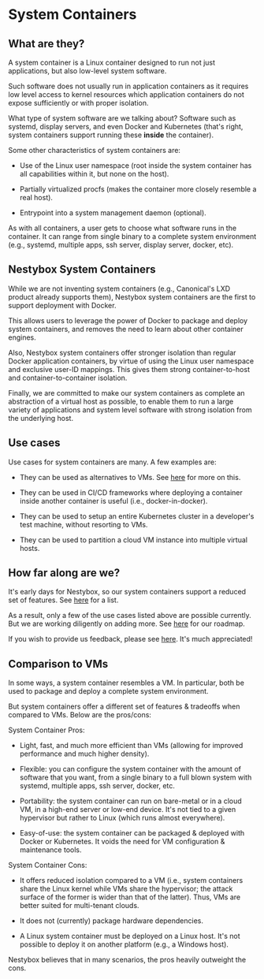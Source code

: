 System Containers
=================

## What are they?

A system container is a Linux container designed to run not just
applications, but also low-level system software.

Such software does not usually run in application containers as it
requires low level access to kernel resources which application
containers do not expose sufficiently or with proper isolation.

What type of system software are we talking about? Software such as
systemd, display servers, and even Docker and Kubernetes (that's
right, system containers support running these **inside** the
container).

Some other characteristics of system containers are:

* Use of the Linux user namespace (root inside the system container
  has all capabilities within it, but none on the host).

* Partially virtualized procfs (makes the container more closely
  resemble a real host).

* Entrypoint into a system management daemon (optional).


As with all containers, a user gets to choose what software runs in
the container. It can range from single binary to a complete system
environment (e.g., systemd, multiple apps, ssh server, display server,
docker, etc).

## Nestybox System Containers

While we are not inventing system containers (e.g., Canonical's LXD
product already supports them), Nestybox system containers are the
first to support deployment with Docker.

This allows users to leverage the power of Docker to package and deploy
system containers, and removes the need to learn about other container
engines.

Also, Nestybox system containers offer stronger isolation than
regular Docker application containers, by virtue of using the Linux
user namespace and exclusive user-ID mappings. This gives them strong
container-to-host and container-to-container isolation.

Finally, we are committed to make our system containers as complete an
abstraction of a virtual host as possible, to enable them to run a
large variety of applications and system level software with strong
isolation from the underlying host.

## Use cases

Use cases for system containers are many. A few examples are:

* They can be used as alternatives to VMs. See
  [here](#comparison-to-VMs) for more on this.

* They can be used in CI/CD frameworks where deploying a container
  inside another container is useful (i.e., docker-in-docker).

* They can be used to setup an entire Kubernetes cluster in a
  developer's test machine, without resorting to VMs.

* They can be used to partition a cloud VM instance into multiple
  virtual hosts.

## How far along are we?

It's early days for Nestybox, so our system containers support a
reduced set of features. See [here](../README.md#Features) for a
list.

As a result, only a few of the use cases listed above are possible
currently. But we are working diligently on adding more.
See [here](../README.md#Roadmap) for our roadmap.

If you wish to provide us feedback, please see [here](../README.md#Feedback).
It's much appreciated!

## Comparison to VMs

In some ways, a system container resembles a VM. In particular, both
be used to package and deploy a complete system environment.

But system containers offer a different set of features & tradeoffs
when compared to VMs. Below are the pros/cons:

System Container Pros:

* Light, fast, and much more efficient than VMs (allowing for improved
  performance and much higher density).

* Flexible: you can configure the system container with the amount of
  software that you want, from a single binary to a full blown system
  with systemd, multiple apps, ssh server, docker, etc.

* Portability: the system container can run on bare-metal or in a
  cloud VM, in a high-end server or low-end device. It's not tied to a
  given hypervisor but rather to Linux (which runs almost everywhere).

* Easy-of-use: the system container can be packaged & deployed with
  Docker or Kubernetes. It voids the need for VM configuration &
  maintenance tools.

System Container Cons:

* It offers reduced isolation compared to a VM (i.e., system
  containers share the Linux kernel while VMs share the hypervisor;
  the attack surface of the former is wider than that of the latter).
  Thus, VMs are better suited for multi-tenant clouds.

* It does not (currently) package hardware dependencies.

* A Linux system container must be deployed on a Linux host. It's not
  possible to deploy it on another platform (e.g., a Windows host).


Nestybox believes that in many scenarios, the pros heavily outweight
the cons.
